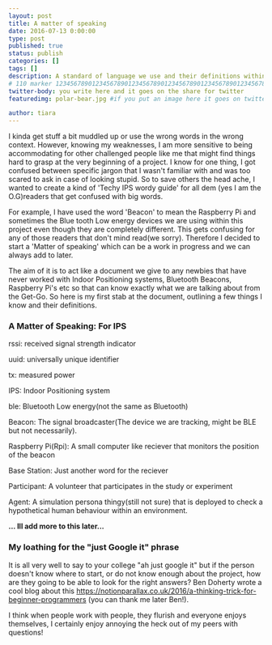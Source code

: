 ```yaml
---
layout: post
title: A matter of speaking 
date: 2016-07-13 0:00:00
type: post
published: true
status: publish
categories: []
tags: []
description: A standard of language we use and their definitions within this project.
# 110 marker 1234567890123456789012345678901234567890123456789012345678901234567890123456789012345678901234567890123456789
twitter-body: you write here and it goes on the share for twitter
featuredimg: polar-bear.jpg #if you put an image here it goes on twitter too

author: tiara
---
```


I kinda get stuff a bit muddled up or use the wrong words in the wrong context. However, knowing my weaknesses, I am more sensitive to being accommodating for other challenged people like me that might find things hard to grasp at the very beginning of a project. I know for one thing, I got confused between specific jargon that I wasn't familiar with and was too scared to ask in case of looking stupid. So to save others the head ache, I wanted to create a kind of 'Techy IPS wordy guide' for all dem (yes I am the O.G)readers that get confused with big words. 

For example, I have used the word 'Beacon' to mean the Raspberry Pi and sometimes the Blue tooth Low energy devices we are using within this project even though they are completely different. This gets confusing for any of those readers that don't mind read(we sorry). Therefore I decided to start a 'Matter of speaking' which can be a work in progress and we can always add to later. 

The aim of it is to act like a document we give to any newbies that have never worked with Indoor Positioning systems, Bluetooth Beacons, Raspberry Pi's etc so that can know exactly what we are talking about from the Get-Go. So here is my first stab at the document, outlining a few things I know and their definitions. 

### A Matter of Speaking: For IPS

rssi: received signal strength indicator

uuid: universally unique identifier

tx: measured power

IPS: Indoor Positioning system

ble: Bluetooth Low energy(not the same as Bluetooth)

Beacon: The signal broadcaster(The device we are tracking, might be BLE but not necessarily). 

Raspberry Pi(Rpi): A small computer like reciever that monitors the position of the beacon

Base Station: Just another word for the reciever

Participant: A volunteer that participates in the study or experiment

Agent: A simulation persona thingy(still not sure) that is deployed to check a hypothetical human behaviour within an environment. 


<b>... Ill add more to this later...</b>

### My loathing for the "just Google it" phrase

It is all very well to say to your college "ah just google it" but if the person doesn't know where to start, or do not know enough about the project, how are they going to be able to look for the right answers? Ben Doherty wrote a cool blog about this https://notionparallax.co.uk/2016/a-thinking-trick-for-beginner-programmers (you can thank me later Ben!).

I think when people work with people, they flurish and everyone enjoys themselves, I certainly enjoy annoying the heck out of my peers with questions! 


